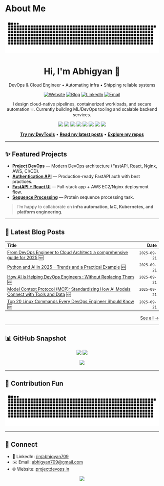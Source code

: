 # About Me

<picture>
  <img alt="GitHub Contribution Snake (Ocean Theme)" src="https://raw.githubusercontent.com/abhigyan-709/snake-github/main/output/github-contribution-snake-ocean.svg" />
</picture>

<!--
  Abhigyan's modern GitHub Profile README
  - Clean layout
  - Big hero with quick links
  - Compact badges
  - Dynamic "Latest Blog Posts" (filled by GitHub Action)
  - Contribution snake
  - Stats row with dark-mode safety
-->

<!-- HERO -->
<h1 align="center">Hi, I'm Abhigyan 👋</h1>
<p align="center">
  DevOps & Cloud Engineer • Automating infra • Shipping reliable systems
</p>

<p align="center">
  <a href="https://projectdevops.in"><img alt="Website" src="https://img.shields.io/badge/Website-projectdevops.in-0ea5e9?style=for-the-badge&logo=google-chrome&logoColor=white"></a>
  <a href="https://blogs.projectdevops.in"><img alt="Blog" src="https://img.shields.io/badge/Blog-blogs.projectdevops.in-16a34a?style=for-the-badge&logo=hashnode&logoColor=white"></a>
  <a href="https://www.linkedin.com/in/abhigyan709/"><img alt="LinkedIn" src="https://img.shields.io/badge/LinkedIn-abhigyan709-0a66c2?style=for-the-badge&logo=linkedin&logoColor=white"></a>
  <a href="mailto:abhigyan709@gmail.com"><img alt="Email" src="https://img.shields.io/badge/Email-abhigyan709%40gmail.com-f43f5e?style=for-the-badge&logo=gmail&logoColor=white"></a>
</p>

<!-- QUICK SUMMARY -->
<p align="center">
  I design cloud-native pipelines, containerized workloads, and secure automation 💡.
  Currently building ML/DevOps tooling and scalable backend services.
</p>

<!-- KEY STACK (compact badge grid) -->
<p align="center">
  <img src="https://img.shields.io/badge/AWS-232F3E?style=flat&logo=amazonaws&logoColor=white" />
  <img src="https://img.shields.io/badge/Docker-2496ED?style=flat&logo=docker&logoColor=white" />
  <img src="https://img.shields.io/badge/Kubernetes-326CE5?style=flat&logo=kubernetes&logoColor=white" />
  <img src="https://img.shields.io/badge/Terraform-7B42BC?style=flat&logo=terraform&logoColor=white" />
  <img src="https://img.shields.io/badge/FastAPI-009688?style=flat&logo=fastapi&logoColor=white" />
  <img src="https://img.shields.io/badge/MongoDB-47A248?style=flat&logo=mongodb&logoColor=white" />
  <img src="https://img.shields.io/badge/Jenkins-D24939?style=flat&logo=jenkins&logoColor=white" />
  <img src="https://img.shields.io/badge/Git-111827?style=flat&logo=git&logoColor=white" />
</p>

<!-- HIGHLIGHTS / CTA -->
<p align="center">
  <a href="https://projectdevops.in#tools"><b>Try my DevTools</b></a> •
  <a href="https://blogs.projectdevops.in"><b>Read my latest posts</b></a> •
  <a href="https://github.com/abhigyan-709?tab=repositories"><b>Explore my repos</b></a>
</p>

---

## ✨ Featured Projects

- **[Project DevOps](https://github.com/abhigyan-709/project_devops)** — Modern DevOps architecture (FastAPI, React, Nginx, AWS, CI/CD).
- **[Authentication API](https://github.com/abhigyan-709/authentication_project)** — Production-ready FastAPI auth with best practices.
- **[FastAPI + React UI](https://github.com/abhigyan-709/fastapi_projects)** — Full-stack app + AWS EC2/Nginx deployment flow.
- **[Sequence Processing](https://github.com/abhigyan-709/sequence-processing)** — Protein sequence processing task.

> I’m happy to collaborate on **infra automation, IaC, Kubernetes, and platform engineering**.

---

## 📝 Latest Blog Posts

<!-- BLOG-POST-LIST:START -->
<table>
  <thead>
    <tr>
      <th align='left'>Title</th>
      <th align='right'>Date</th>
    </tr>
  </thead>
  <tbody>
<tr><td><a href="https://blogs.projectdevops.in/b/68d0383f172435f4a5c58373-fromdevopsengineertocloudarchitectacomprehensiveguidefor2025">From DevOps Engineer to Cloud Architect: a comprehensive guide for 2025</a> <span>🆕</span></td><td align="right"><code>2025-09-21</code></td></tr>
<tr><td><a href="https://blogs.projectdevops.in/b/68d02c61172435f4a5c58371-pythonandaiin2025trendsandapracticalexample">Python and AI in 2025 – Trends and a Practical Example</a> <span>🆕</span></td><td align="right"><code>2025-09-21</code></td></tr>
<tr><td><a href="https://blogs.projectdevops.in/b/68cffa63172435f4a5c5836a-howaiishelpingdevopsengineerswithoutreplacingthem">How AI is Helping DevOps Engineers : Without Replacing Them</a> <span>🆕</span></td><td align="right"><code>2025-09-21</code></td></tr>
<tr><td><a href="https://blogs.projectdevops.in/b/68cfb075da21c240cfb9fa55-modelcontextprotocolmcpstandardizinghowaimodelsconnectwithtoolsanddata">Model Context Protocol (MCP): Standardizing How AI Models Connect with Tools and Data</a> <span>🆕</span></td><td align="right"><code>2025-09-21</code></td></tr>
<tr><td><a href="https://blogs.projectdevops.in/b/68cfaa4cda21c240cfb9fa53-top20linuxcommandseverydevopsengineershouldknow">Top 20 Linux Commands Every DevOps Engineer Should Know</a> <span>🆕</span></td><td align="right"><code>2025-09-21</code></td></tr>
  </tbody>
</table>
<!-- BLOG-POST-LIST:END -->

<p align="right">
  <a href="https://blogs.projectdevops.in">See all →</a>
</p>

---

## 📊 GitHub Snapshot

<p align="center">
  <img src="https://github-readme-stats.vercel.app/api?username=abhigyan-709&show_icons=true&theme=merko" height="150" />
  <img src="https://github-readme-stats.vercel.app/api/top-langs/?username=abhigyan-709&layout=compact&theme=merko" height="150" />
</p>

<p align="center">
  <a href="https://github-profile-trophy.vercel.app/?username=abhigyan-709&theme=juicyfresh">
    <img src="https://github-profile-trophy.vercel.app/?username=abhigyan-709&theme=juicyfresh&margin-w=8&margin-h=8&row=1" />
  </a>
</p>

---

## 🧩 Contribution Fun

<picture>
  <img alt="GitHub Contribution Snake (Ocean Theme)" src="https://raw.githubusercontent.com/abhigyan-709/snake-github/main/output/github-contribution-snake-ocean.svg" />
</picture>

---

## 🤝 Connect

- 💼 LinkedIn: <a href="https://www.linkedin.com/in/abhigyan709/">/in/abhigyan709</a><br/>
- ✉️ Email: <a href="mailto:abhigyan709@gmail.com">abhigyan709@gmail.com</a><br/>
- 🌐 Website: <a href="https://projectdevops.in">projectdevops.in</a>

<p align="center">
  <img src="https://quotes-github-readme.vercel.app/api?type=horizontal&theme=radical" />
</p>

<!-- visitors counter (optional; comment out if you prefer) -->
<!-- <p align="center"><img src="https://komarev.com/ghpvc/?username=abhigyan-709&style=flat-square&color=blue" alt="Profile views"/></p> -->
